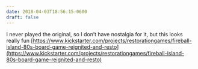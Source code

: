 ```yaml
---
date: 2018-04-03T18:56:15-0600
draft: false
---
```


I never played the original, so I don’t have nostalgia for it, but this looks really fun [https://www.kickstarter.com/projects/restorationgames/fireball-island-80s-board-game-reignited-and-resto](https://www.kickstarter.com/projects/restorationgames/fireball-island-80s-board-game-reignited-and-resto)

